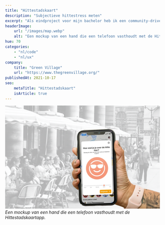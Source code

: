 ```yaml
---
title: "Hittestadskaart"
description: "Subjectieve hittestress meten"
excerpt: "Als eindproject voor mijn bachelor heb ik een community-driven online platform ontworpen om subjectieve hittestress te meten."
headerImage:
    url: "/images/map.webp"
    alt: "Een mockup van een hand die een telefoon vasthoudt met de Hittestadskaartapp."
hue: 70
categories:
    - "nl/code"
    - "nl/ux"
company:
    title: "Green Village"
    url: "https://www.thegreenvillage.org/"
publishedAt: 2021-10-17
seo:
    metaTitle: "Hittestadskaart"
    isArticle: true
---
```


![Een mockup van een hand die een telefoon vasthoudt met de Hittestadskaartapp.](../../../assets/images/map.webp)
_Een mockup van een hand die een telefoon vasthoudt met de Hittestadskaartapp._

<!-- FIXME: iframe https://bep.benjami.in/onboarding -->

